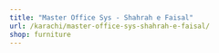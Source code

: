 ```yaml
---
title: "Master Office Sys - Shahrah e Faisal"
url: /karachi/master-office-sys-shahrah-e-faisal/
shop: furniture
---
```

